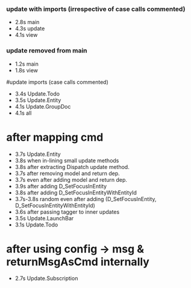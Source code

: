 ### update with imports (irrespective of case calls commented)

* 2.8s main
* 4.3s update
* 4.1s view

### update removed from main
* 1.2s main
* 1.8s view


#update imports (case calls commented)
* 3.4s Update.Todo
* 3.5s Update.Entity
* 4.1s Update.GroupDoc
* 4.1s all

# after mapping cmd
* 3.7s Update.Entity
* 3.8s when in-lining small update methods
* 3.8s after extracting Dispatch update method.
* 3.7s after removing model and return dep.
* 3.7s even after adding model and return dep.
* 3.9s after adding D_SetFocusInEntity
* 3.8s after adding D_SetFocusInEntityWithEntityId
* 3.7s-3.8s random even after adding (D_SetFocusInEntity, D_SetFocusInEntityWithEntityId)
* 3.6s after passing tagger to inner updates
* 3.5s Update.LaunchBar
* 3.1s Update.Todo

# after using config -> msg & returnMsgAsCmd internally 
* 2.7s Update.Subscription 
